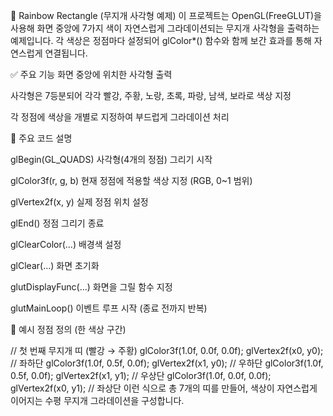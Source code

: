 🌈 Rainbow Rectangle (무지개 사각형 예제)
이 프로젝트는 OpenGL(FreeGLUT)을 사용해 화면 중앙에 7가지 색이 자연스럽게 그라데이션되는 무지개 사각형을 출력하는 예제입니다.
각 색상은 정점마다 설정되어 glColor*() 함수와 함께 보간 효과를 통해 자연스럽게 연결됩니다.

✅ 주요 기능
화면 중앙에 위치한 사각형 출력

사각형은 7등분되어 각각 빨강, 주황, 노랑, 초록, 파랑, 남색, 보라로 색상 지정

각 정점에 색상을 개별로 지정하여 부드럽게 그라데이션 처리

🧩 주요 코드 설명

glBegin(GL_QUADS)	사각형(4개의 정점) 그리기 시작

glColor3f(r, g, b)	현재 정점에 적용할 색상 지정 (RGB, 0~1 범위)

glVertex2f(x, y)	실제 정점 위치 설정

glEnd()	정점 그리기 종료

glClearColor(...)	배경색 설정

glClear(...)	화면 초기화

glutDisplayFunc(...)	화면을 그릴 함수 지정

glutMainLoop()	이벤트 루프 시작 (종료 전까지 반복)


📌 예시 정점 정의 (한 색상 구간)

// 첫 번째 무지개 띠 (빨강 → 주황)
glColor3f(1.0f, 0.0f, 0.0f); glVertex2f(x0, y0); // 좌하단
glColor3f(1.0f, 0.5f, 0.0f); glVertex2f(x1, y0); // 우하단
glColor3f(1.0f, 0.5f, 0.0f); glVertex2f(x1, y1); // 우상단
glColor3f(1.0f, 0.0f, 0.0f); glVertex2f(x0, y1); // 좌상단
이런 식으로 총 7개의 띠를 만들어, 색상이 자연스럽게 이어지는 수평 무지개 그라데이션을 구성합니다.
